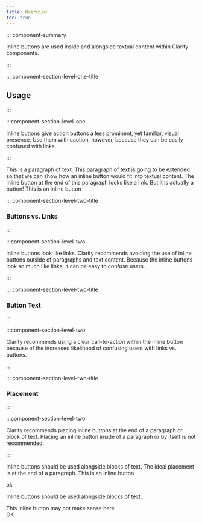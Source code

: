 ```yaml
---
title: Overview
toc: true
---
```


::: component-summary

Inline buttons are used inside and alongside textual content within Clarity components.

:::

::: component-section-level-one-title

## Usage

:::

:::component-section-level-one

Inline buttons give action buttons a less prominent, yet familiar, visual presence. Use them with caution, however, because they can be easily confused with links.

:::

<DocInset cds-layout="m-b:xl">
<p cds-text="body">
    This is a paragraph of text. This paragraph of text is going to be extended so that we can show how an inline button would fit into textual content. The inline button at the end of this paragraph looks like a link. But it is actually a button! <cds-inline-button>This is an inline button</cds-inline-button>
</p>
</DocInset>

::: component-section-level-two-title

### Buttons vs. Links

:::

:::component-section-level-two

Inline buttons look like links. Clarity recommends avoiding the use of inline buttons outside of paragraphs and text content. Because the inline buttons look so much like links, it can be easy to confuse users.

:::

::: component-section-level-two-title

### Button Text

:::

:::component-section-level-two

Clarity recommends using a clear call-to-action within the inline button because of the increased likelihood of confusing users with links vs. buttons.

:::

::: component-section-level-two-title

### Placement

:::

:::component-section-level-two

Clarity recommends placing inline buttons at the end of a paragraph or block of text. Placing an inline button inside of a paragraph or by itself is not recommended.

:::

<DocDoDont cds-layout="m-b:xxl">
<DocDo summary="Use buttons outside of blocks of text and only use inline buttons inside blocks of text as needed." demoHeight="280">
<div cds-layout="horizontal align:center p:lg">
    <div class="card-like" cds-layout="horizontal gap:lg p:md align:stretch">
        <div cds-layout="align:stretch p-t:sm">
            <p cds-text="body">Inline buttons should be used alongside blocks of text. The ideal placement is at the end of a paragraph. <cds-inline-button>This is an inline button</cds-inline-button></p>
        </div>
        <div cds-layout="vertical align:right">
            <cds-button>ok</cds-button>
        </div>
    </div>
</div>
</DocDo>
<DocDont slot="dont" summary="Use inline buttons outside of text content or in place of regular buttons." demoHeight="280">
<div cds-layout="horizontal gap:sm align:center">
    <div class="card-like" cds-layout="horizontal gap:lg p:md align:stretch">
        <div cds-layout="align:stretch p-t:sm">
            <p cds-text="body">Inline buttons should be used alongside blocks of text.</p>
        </div>
        <div><cds-inline-button>This inline button may not make sense here</cds-inline-button></div>
        <div style="width: 100%">
            <cds-inline-button cds-layout="align:right">OK</cds-inline-button>
        </div>
    </div>
</div>
</DocDont>
</DocDoDont>
